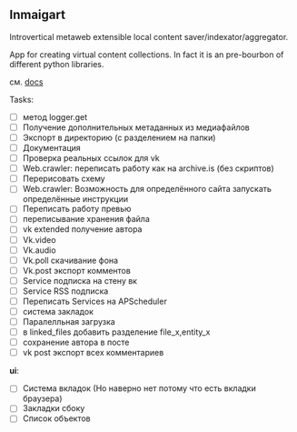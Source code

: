 ## Inmaigart

Introvertical metaweb extensible local content saver/indexator/aggregator.

App for creating virtual content collections. In fact it is an pre-bourbon of different python libraries.

см. [docs](docs/ru/README.md)
<!--![lcms work scheme](readme/scheme.jpg)-->

Tasks:

- [ ] метод logger.get
- [ ] Получение дополнительных метаданных из медиафайлов
- [ ] Экспорт в директорию (с разделением на папки)
- [ ] Документация
- [ ] Проверка реальных ссылок для vk
- [ ] Web.crawler: переписать работу как на archive.is (без скриптов)
- [ ] Перерисовать схему
- [ ] Web.crawler: Возможность для определённого сайта запускать определённые инструкции
- [ ] Переписать работу превью
- [ ] переписывание хранения файла
- [ ] vk extended получение автора
- [ ] Vk.video
- [ ] Vk.audio
- [ ] Vk.poll скачивание фона
- [ ] Vk.post экспорт комментов
- [ ] Service подписка на стену вк
- [ ] Service RSS подписка
- [ ] Переписать Services на APScheduler
- [ ] система закладок
- [ ] Паралелльная загрузка
- [ ] в linked_files добавить разделение file_x,entity_x
- [ ] сохранение автора в посте
- [ ] vk post экспорт всех комментариев

**ui**:
- [ ] Система вкладок (Но наверно нет потому что есть вкладки браузера)
- [ ] Закладки сбоку
- [ ] Список объектов
